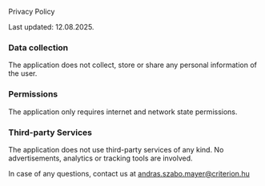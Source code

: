 Privacy Policy

Last updated: 12.08.2025.

### Data collection
The application does not collect, store or share any personal information of the user. 

### Permissions
The application only requires internet and network state permissions. 

### Third-party Services
The application does not use third-party services of any kind. No advertisements, analytics or tracking tools are involved. 

In case of any questions, contact us at 
andras.szabo.mayer@criterion.hu
